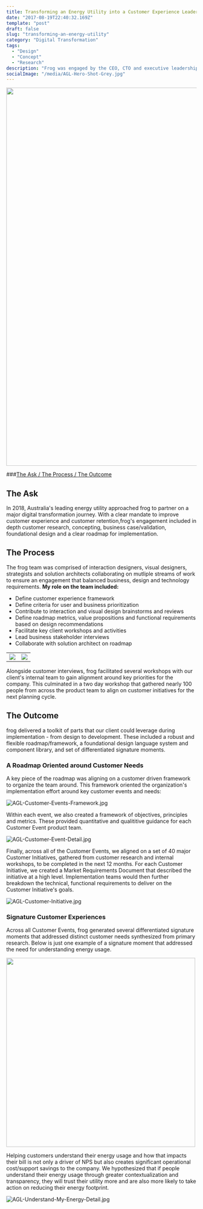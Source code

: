 ```yaml
---
title: Transforming an Energy Utility into a Customer Experience Leader
date: "2017-08-19T22:40:32.169Z"
template: "post"
draft: false
slug: "transforming-an-energy-utility"
category: "Digital Transformation"
tags:
  - "Design"
  - "Concept"
  - "Research"
description: "Frog was engaged by the CEO, CTO and executive leadership team of Australia’s largest utility to conceptualize, design and roadmap the future of their digital products and overall end to end customer experience."
socialImage: "/media/AGL-Hero-Shot-Grey.jpg"
---
```

<img src="/media/AGL-Hero-Shot-Grey.jpg" width="1000" />

###[The Ask / ](#the-ask) [The Process / ](#the-process) [The Outcome](#the-outcome)

## The Ask

In 2018, Australia's leading energy utility approached frog to partner on a major digital transformation journey. With a clear mandate to improve customer experience and customer retention,frog's engagement included in depth customer research, concepting, business case/validation, foundational design and a clear roadmap for implementation.

## The Process

The frog team was comprised of interaction designers, visual designers, strategists and solution architects collaborating on mutliple streams of work to ensure an engagement that balanced business, design and technology requirements. **My role on the team included:**
- Define customer experience framework
- Define criteria for user and business prioritization
- Contribute to interaction and visual design brainstorms and reviews
- Define roadmap metrics, value propositions and functional requirements based on design recommendations
- Facilitate key client workshops and activities 
- Lead business stakeholder interviews
- Collaborate with solution architect on roadmap 

<table><tr><td><img src="/media/AGL-Brainstorming-Session.jpg"></td><td><img src="/media/AGL-Workshop-Team.jpg"></td></tr></table>

Alongside customer interviews, frog facilitated several workshops with our client's internal team to gain alignment around key priorities for the company. This culminated in a two day workshop that gathered nearly 100 people from across the product team to align on customer initiatives for the next planning cycle.

## The Outcome

frog delivered a toolkit of parts that our client could leverage during implementation - from design to development. These included a robust and flexible roadmap/framework, a foundational design language system and component library, and set of differentiated signature moments. 

### A Roadmap Oriented around Customer Needs

A key piece of the roadmap was aligning on a customer driven framework to organize the team around. This framework oriented the organization's implementation effort around key customer events and needs:

![AGL-Customer-Events-Framework.jpg](/media/AGL-Customer-Events-Framework.jpg)

Within each event, we also created a framework of objectives, principles and metrics. These provided quantitative and qualititive guidance for each Customer Event product team.

![AGL-Customer-Event-Detail.jpg](/media/AGL-Customer-Event-Detail.jpg)

Finally, across all of the Customer Events, we aligned on a set of 40 major Customer Initiatives, gathered from customer research and internal workshops, to be completed in the next 12 months. For each Customer Initiative, we created a Market Requirements Document that described the initiative at a high level. Implementation teams would then further breakdown the technical, functional requirements to deliver on the Customer Initiative's goals.

![AGL-Customer-Initiative.jpg](/media/AGL-Customer-Initiative.jpg)

### Signature Customer Experiences 

Across all Customer Events, frog generated several differentiated signature moments that addressed distinct customer needs synthesized from primary research. Below is just one example of a signature moment that addressed the need for understanding energy usage.

<img src="/media/AGL-Understand-My-Energy.jpg" width="500" />

Helping customers understand their energy usage and how that impacts their bill is not only a driver of NPS but also creates significant operational cost/support savings to the company. We hypothesized that if people understand their energy usage through greater contextualization and transparency, they will trust their utility more and are also more likely to take action on reducing their energy footprint.

![AGL-Understand-My-Energy-Detail.jpg](/media/AGL-Understand-My-Energy-Detail.jpg)



